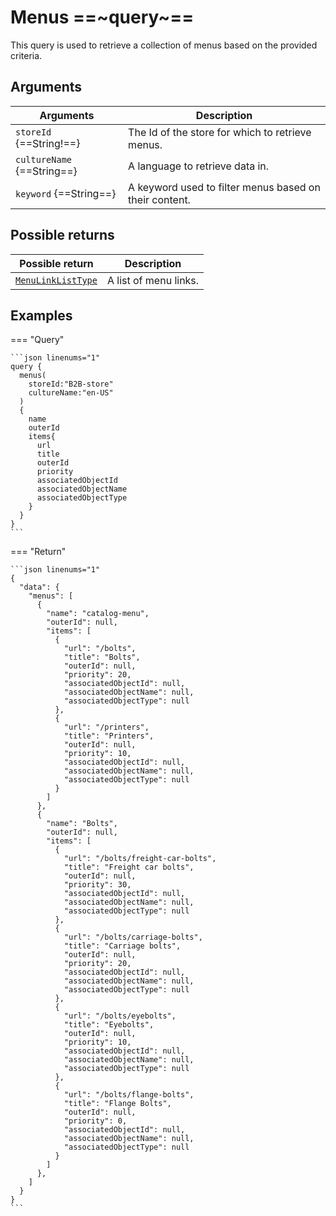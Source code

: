 # Menus ==~query~==

This query is used to retrieve a collection of menus based on the provided criteria. 

## Arguments

| Arguments                   | Description                                                                     |
|-----------------------------|---------------------------------------------------------------------------------|
| `storeId` {==String!==}     | The Id of the store for which to retrieve menus.                                |
| `cultureName` {==String==}  | A language to retrieve data in.                                                 |
| `keyword` {==String==}      | A keyword used to filter menus based on their content.                          |

## Possible returns

| Possible return                                          	| Description             	|
|---------------------------------------------------------	|--------------------------	|
| [`MenuLinkListType`](../Objects/MenuLinkListType.md)      |  A list of menu links.   	|


## Examples

=== "Query"

    ```json linenums="1"
    query {
      menus(
        storeId:"B2B-store"
        cultureName:"en-US"
      )
      {
        name
        outerId
        items{
          url
          title
          outerId
          priority
          associatedObjectId
          associatedObjectName
          associatedObjectType
        }
      }
    }
    ```

=== "Return"

    ```json linenums="1"
    {
      "data": {
        "menus": [
          {
            "name": "catalog-menu",
            "outerId": null,
            "items": [
              {
                "url": "/bolts",
                "title": "Bolts",
                "outerId": null,
                "priority": 20,
                "associatedObjectId": null,
                "associatedObjectName": null,
                "associatedObjectType": null
              },
              {
                "url": "/printers",
                "title": "Printers",
                "outerId": null,
                "priority": 10,
                "associatedObjectId": null,
                "associatedObjectName": null,
                "associatedObjectType": null
              }
            ]
          },
          {
            "name": "Bolts",
            "outerId": null,
            "items": [
              {
                "url": "/bolts/freight-car-bolts",
                "title": "Freight car bolts",
                "outerId": null,
                "priority": 30,
                "associatedObjectId": null,
                "associatedObjectName": null,
                "associatedObjectType": null
              },
              {
                "url": "/bolts/carriage-bolts",
                "title": "Carriage bolts",
                "outerId": null,
                "priority": 20,
                "associatedObjectId": null,
                "associatedObjectName": null,
                "associatedObjectType": null
              },
              {
                "url": "/bolts/eyebolts",
                "title": "Eyebolts",
                "outerId": null,
                "priority": 10,
                "associatedObjectId": null,
                "associatedObjectName": null,
                "associatedObjectType": null
              },
              {
                "url": "/bolts/flange-bolts",
                "title": "Flange Bolts",
                "outerId": null,
                "priority": 0,
                "associatedObjectId": null,
                "associatedObjectName": null,
                "associatedObjectType": null
              }
            ]
          },
        ]
      }
    }   
    ```
